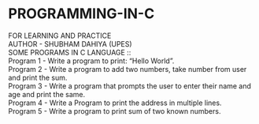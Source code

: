 # PROGRAMMING-IN-C

FOR LEARNING AND PRACTICE
<br>
AUTHOR - SHUBHAM DAHIYA (UPES)
<br>
SOME PROGRAMS IN C LANGUAGE ::
<br>
Program 1 - Write a program to print: “Hello World”.
<br>
Program 2 - Write a program to add two numbers, take number from user and print the sum.
<br>
Program 3 - Write a program that prompts the user to enter their name and age and print the same.
<br>
Program 4 - Write a Program to print the address in multiple lines.
<br>
Program 5 - Write a program to print sum of two known numbers.
